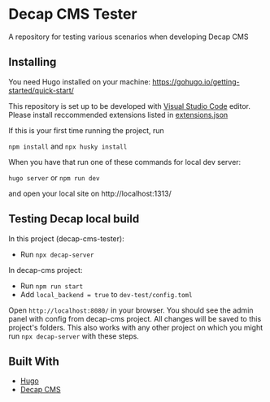 # Decap CMS Tester

A repository for testing various scenarios when developing Decap CMS

## Installing

You need Hugo installed on your machine: <https://gohugo.io/getting-started/quick-start/>

This repository is set up to be developed with [Visual Studio Code](https://code.visualstudio.com/) editor. Please install reccommended extensions listed in [extensions.json](.vscode/extensions.json)

If this is your first time running the project, run

`npm install` and `npx husky install`

When you have that run one of these commands for local dev server:

`hugo server` or `npm run dev`

and open your local site on http://localhost:1313/

## Testing Decap local build

In this project (decap-cms-tester): 

* Run `npx decap-server`

In decap-cms project:

* Run `npm run start`
* Add `local_backend = true` to `dev-test/config.toml`

Open `http://localhost:8080/` in your browser. You should see the admin panel with config from decap-cms project. All changes will be saved to this project's folders. This also works with any other project on which you might run `npx decap-server` with these steps.

## Built With

* [Hugo](https://gohugo.io/)
* [Decap CMS](https://decapcms.org/)
